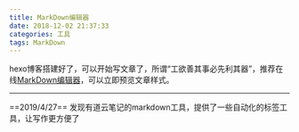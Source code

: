 ```yaml
---
title: MarkDown编辑器
date: 2018-12-02 21:37:33
categories: 工具
tags: MarkDown
---
```


hexo博客搭建好了，可以开始写文章了，所谓“工欲善其事必先利其器”，推荐在线[MarkDown编辑器][1]，可以立即预览文章样式。


  [1]: https://www.zybuluo.com/mdeditor#1356808
  
  ---
  
  ==2019/4/27== 发现有道云笔记的markdown工具，提供了一些自动化的标签工具，让写作更方便了